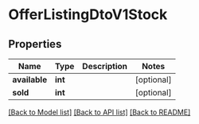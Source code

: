 # OfferListingDtoV1Stock

## Properties
Name | Type | Description | Notes
------------ | ------------- | ------------- | -------------
**available** | **int** |  | [optional] 
**sold** | **int** |  | [optional] 

[[Back to Model list]](../README.md#documentation-for-models) [[Back to API list]](../README.md#documentation-for-api-endpoints) [[Back to README]](../README.md)


